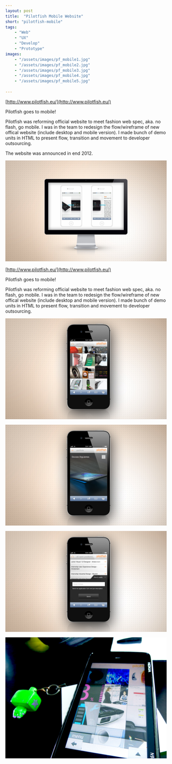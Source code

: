 ```yaml
---
layout: post
title:  "Pilotfish Mobile Website"
short: "pilotfish-mobile"
tags:
    - "Web"
    - "UX"
    - "Develop"
    - "Prototype"
images: 
    - "/assets/images/pf_mobile1.jpg"
    - "/assets/images/pf_mobile2.jpg"
    - "/assets/images/pf_mobile3.jpg"
    - "/assets/images/pf_mobile4.jpg"
    - "/assets/images/pf_mobile5.jpg"

---
```

[http://www.pilotfish.eu/](http://www.pilotfish.eu/)

<!--summary-->

Pilotfish goes to mobile!

Pilotfish was reforming official website to meet fashion web spec, aka. no flash, go mobile. I was in the team to redesign the flow/wireframe of new offical website (include desktop and mobile version). I made bunch of demo units in HTML to present flow, transition and movement to developer outsourcing.

The website was announced in end 2012.

<!--more-->
![Pilotfish Mobile Website](/assets/images/pf_mobile1.jpg)

[http://www.pilotfish.eu/](http://www.pilotfish.eu/)

Pilotfish goes to mobile!

Pilotfish was reforming official website to meet fashion web spec, aka. no flash, go mobile. I was in the team to redesign the flow/wireframe of new offical website (include desktop and mobile version). I made bunch of demo units in HTML to present flow, transition and movement to developer outsourcing.

![Pilotfish Mobile Website](/assets/images/pf_mobile2.jpg)

![Pilotfish Mobile Website](/assets/images/pf_mobile3.jpg)

![Pilotfish Mobile Website](/assets/images/pf_mobile4.jpg)

![Pilotfish Mobile Website](/assets/images/pf_mobile5.jpg)